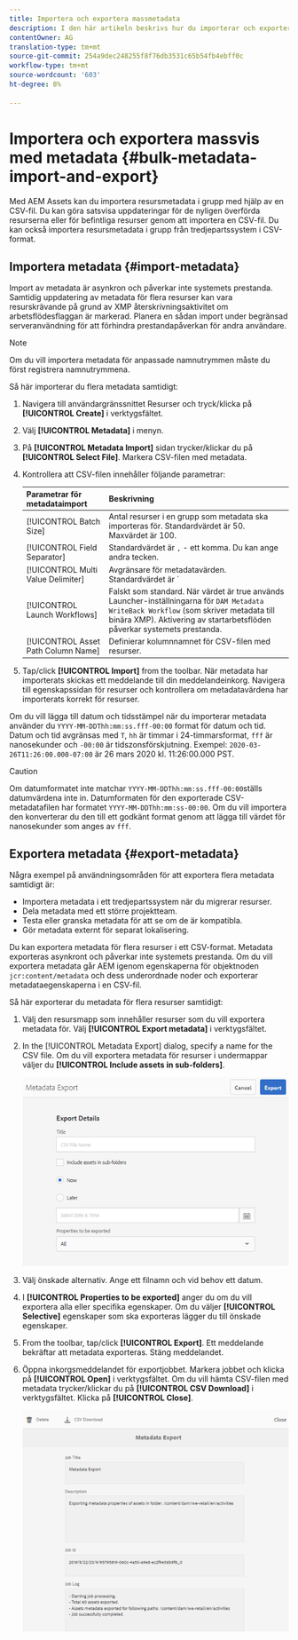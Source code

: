 ```yaml
---
title: Importera och exportera massmetadata
description: I den här artikeln beskrivs hur du importerar och exporterar flera metadata samtidigt.
contentOwner: AG
translation-type: tm+mt
source-git-commit: 254a9dec248255f8f76db3531c65b54fb4ebff0c
workflow-type: tm+mt
source-wordcount: '603'
ht-degree: 8%

---
```



# Importera och exportera massvis med metadata {#bulk-metadata-import-and-export}

Med AEM Assets kan du importera resursmetadata i grupp med hjälp av en CSV-fil. Du kan göra satsvisa uppdateringar för de nyligen överförda resurserna eller för befintliga resurser genom att importera en CSV-fil. Du kan också importera resursmetadata i grupp från tredjepartssystem i CSV-format.

## Importera metadata {#import-metadata}

Import av metadata är asynkron och påverkar inte systemets prestanda. Samtidig uppdatering av metadata för flera resurser kan vara resurskrävande på grund av XMP återskrivningsaktivitet om arbetsflödesflaggan är markerad. Planera en sådan import under begränsad serveranvändning för att förhindra prestandapåverkan för andra användare.

>[!NOTE]
>
>Om du vill importera metadata för anpassade namnutrymmen måste du först registrera namnutrymmena.

Så här importerar du flera metadata samtidigt:

1. Navigera till användargränssnittet Resurser och tryck/klicka på **[!UICONTROL Create]** i verktygsfältet.
1. Välj **[!UICONTROL Metadata]** i menyn.
1. På **[!UICONTROL Metadata Import]** sidan trycker/klickar du på **[!UICONTROL Select File]**.  Markera CSV-filen med metadata.
1. Kontrollera att CSV-filen innehåller följande parametrar:

   | Parametrar för metadataimport | Beskrivning |
   |:---|:---|
   | [!UICONTROL Batch Size] | Antal resurser i en grupp som metadata ska importeras för. Standardvärdet är 50. Maxvärdet är 100. |
   | [!UICONTROL Field Separator] | Standardvärdet är `,` - ett komma. Du kan ange andra tecken. |
   | [!UICONTROL Multi Value Delimiter] | Avgränsare för metadatavärden. Standardvärdet är `|` - en pipe. |
   | [!UICONTROL Launch Workflows] | Falskt som standard. När värdet är true används Launcher-inställningarna för `DAM Metadata WriteBack Workflow` (som skriver metadata till binära XMP). Aktivering av startarbetsflöden påverkar systemets prestanda. |
   | [!UICONTROL Asset Path Column Name] | Definierar kolumnnamnet för CSV-filen med resurser. |

1. Tap/click **[!UICONTROL Import]** from the toolbar. När metadata har importerats skickas ett meddelande till din meddelandeinkorg. Navigera till egenskapssidan för resurser och kontrollera om metadatavärdena har importerats korrekt för resurser.

Om du vill lägga till datum och tidsstämpel när du importerar metadata använder du `YYYY-MM-DDThh:mm:ss.fff-00:00` format för datum och tid. Datum och tid avgränsas med `T`, `hh` är timmar i 24-timmarsformat, `fff` är nanosekunder och `-00:00` är tidszonsförskjutning. Exempel: `2020-03-26T11:26:00.000-07:00` är 26 mars 2020 kl. 11:26:00.000 PST.

>[!CAUTION]
>
>Om datumformatet inte matchar `YYYY-MM-DDThh:mm:ss.fff-00:00`ställs datumvärdena inte in. Datumformaten för den exporterade CSV-metadatafilen har formatet `YYYY-MM-DDThh:mm:ss-00:00`. Om du vill importera den konverterar du den till ett godkänt format genom att lägga till värdet för nanosekunder som anges av `fff`.

## Exportera metadata {#export-metadata}

Några exempel på användningsområden för att exportera flera metadata samtidigt är:

* Importera metadata i ett tredjepartssystem när du migrerar resurser.
* Dela metadata med ett större projektteam.
* Testa eller granska metadata för att se om de är kompatibla.
* Gör metadata externt för separat lokalisering.

Du kan exportera metadata för flera resurser i ett CSV-format. Metadata exporteras asynkront och påverkar inte systemets prestanda. Om du vill exportera metadata går AEM igenom egenskaperna för objektnoden `jcr:content/metadata` och dess underordnade noder och exporterar metadataegenskaperna i en CSV-fil.

Så här exporterar du metadata för flera resurser samtidigt:

1. Välj den resursmapp som innehåller resurser som du vill exportera metadata för. Välj **[!UICONTROL Export metadata]** i verktygsfältet.

1. In the [!UICONTROL Metadata Export] dialog, specify a name for the CSV file. Om du vill exportera metadata för resurser i undermappar väljer du **[!UICONTROL Include assets in sub-folders]**.

   ![export_metadata_page](assets/export_metadata_page.png)

1. Välj önskade alternativ. Ange ett filnamn och vid behov ett datum.
1. I **[!UICONTROL Properties to be exported]** anger du om du vill exportera alla eller specifika egenskaper. Om du väljer **[!UICONTROL Selective]** egenskaper som ska exporteras lägger du till önskade egenskaper.

1. From the toolbar, tap/click **[!UICONTROL Export]**. Ett meddelande bekräftar att metadata exporteras. Stäng meddelandet.

1. Öppna inkorgsmeddelandet för exportjobbet. Markera jobbet och klicka på **[!UICONTROL Open]** i verktygsfältet. Om du vill hämta CSV-filen med metadata trycker/klickar du på **[!UICONTROL CSV Download]** i verktygsfältet. Klicka på **[!UICONTROL Close]**.

   ![csv_download](assets/csv_download.png)
